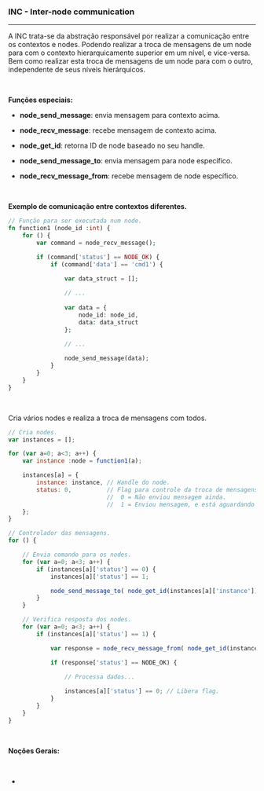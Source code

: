 ### <b>INC - Inter-node communication</b>

****

A INC trata-se da abstração responsável por realizar a comunicação entre os contextos e nodes. Podendo realizar a troca de mensagens de um node para com o contexto hierarquicamente superior em um nível, e vice-versa. Bem como realizar esta troca de mensagens de um node para com o outro, independente de seus níveis hierárquicos.

<br>

<b>Funções especiais:</b>

- <b>node_send_message</b>: envia mensagem para contexto acima.

- <b>node_recv_message</b>: recebe mensagem de contexto acima.

- <b>node_get_id</b>: retorna ID de node baseado no seu handle.

- <b>node_send_message_to</b>: envia mensagem para node específico.

- <b>node_recv_message_from</b>: recebe mensagem de node específico.

<br>

<b>Exemplo de comunicação entre contextos diferentes.</b>

```php
// Função para ser executada num node.
fn function1 (node_id :int) {
    for () {
        var command = node_recv_message();

        if (command['status'] == NODE_OK) {
            if (command['data'] == 'cmd1') {
                
                var data_struct = [];

                // ...
                
                var data = {
                    node_id: node_id,
                    data: data_struct
                };

                // ...
                
                node_send_message(data);
            }
        }
    }
}
```

<br>

Cria vários nodes e realiza a troca de mensagens com todos.

```js
// Cria nodes.
var instances = [];

for (var a=0; a<3; a++) {
    var instance :node = function1(a);

    instances[a] = {
        instance: instance, // Handle do node.
        status: 0,          // Flag para controle da troca de mensagens.
                            //  0 = Não enviou mensagem ainda.
                            //  1 = Enviou mensagem, e está aguardando resposta.
    };
}

// Controlador das mensagens.
for () {

    // Envia comando para os nodes.
    for (var a=0; a<3; a++) {
        if (instances[a]['status'] == 0) {
            instances[a]['status'] == 1;

            node_send_message_to( node_get_id(instances[a]['instance']), 'cmd1' );
        }
    }

    // Verifica resposta dos nodes.
    for (var a=0; a<3; a++) {
        if (instances[a]['status'] == 1) {

            var response = node_recv_message_from( node_get_id(instances[a]['instance']) );

            if (response['status'] == NODE_OK) {
                
                // Processa dados...

                instances[a]['status'] == 0; // Libera flag.
            }
        }
    }
}
```

<br>

<b>Noções Gerais:</b>

<br>

- 




